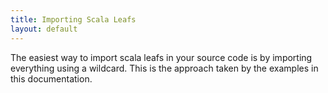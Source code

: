 ```yaml
---
title: Importing Scala Leafs
layout: default
---
```


The easiest way to import scala leafs in your source code is by importing everything using a wildcard. This is the approach taken by the examples in this documentation.


